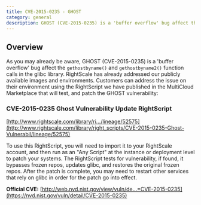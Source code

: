 ```yaml
---
title: CVE-2015-0235 - GHOST
category: general
description: GHOST (CVE-2015-0235) is a 'buffer overflow' bug affect the gethostbyname() and gethostbyname2() function calls in the glibc library. RightScale has already addressed our publicly available images and environments.
---
```


## Overview

As you may already be aware, GHOST (CVE-2015-0235) is a 'buffer overflow' bug affect the `gethostbyname()` and `gethostbyname2()` function calls in the glibc library.  RightScale has already addressed our publicly available images and environments.  Customers can address the issue on their environment using the RightScript we have published in the MultiCloud Marketplace that will test, and patch the GHOST vulnerability:

### CVE-2015-0235 Ghost Vulnerability Update RightScript

[http://www.rightscale.com/library/ri.../lineage/52575](http://www.rightscale.com/library/right_scripts/CVE-2015-0235-Ghost-Vulnerabil/lineage/52575)

To use this RightScript, you will need to import it to your RightScale account, and then run as an "Any Script" at the instance or deployment level to patch your systems. The RightScript tests for vulnerability, if found, it bypasses frozen repos, updates glibc, and restores the original frozen repos. After the patch is complete, you may need to restart other services that rely on glibc in order for the patch go into effect.

**Official CVE:**   [http://web.nvd.nist.gov/view/vuln/de...=CVE-2015-0235](https://nvd.nist.gov/vuln/detail/CVE-2015-0235)
